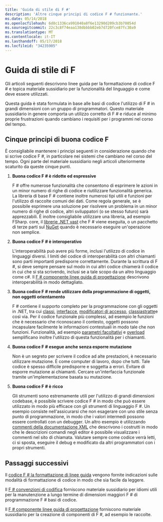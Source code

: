 ```yaml
---
title: 'Guida di stile di F #'
description: 'Altre cinque principi di codice F # funzionante.'
ms.date: 05/14/2018
ms.openlocfilehash: 6d8c1336ca991040a8f6e13290d209cb3b70054d
ms.sourcegitcommit: 22c3c8f74eaa138dbbbb02eb7d720fce87fc30a9
ms.translationtype: MT
ms.contentlocale: it-IT
ms.lasthandoff: 05/17/2018
ms.locfileid: "34235905"
---
```

# <a name="f-style-guide"></a>Guida di stile di F #

Gli articoli seguenti descrivono linee guida per la formattazione di codice F # e topica materiale sussidiario per la funzionalità del linguaggio e come deve essere utilizzati.

Questa guida è stata formulata in base alle basi di codice l'utilizzo di F # in grandi dimensioni con un gruppo di programmatori. Questo materiale sussidiario in genere comporta un utilizzo corretto di F # e riduce al minimo proprie frustrazioni quando cambiano i requisiti per i programmi nel corso del tempo.

## <a name="five-principles-of-good-f-code"></a>Cinque principi di buona codice F #

È consigliabile mantenere i principi seguenti in considerazione quando che si scrive codice F #, in particolare nei sistemi che cambiano nel corso del tempo. Ogni parte del materiale sussidiario negli articoli ulteriormente scaturito da queste cinque punti.

1. **Buona codice F # è ridotte ed espressive**

    F # offre numerose funzionalità che consentono di esprimere le azioni in un minor numero di righe di codice e riutilizzare funzionalità generica. La libreria di base F # contiene inoltre numerosi tipi utili e funzioni per l'utilizzo di raccolte comuni dei dati. Come regola generale, se è possibile esprimere una soluzione per risolvere un problema in un minor numero di righe di codice, altri sviluppatori (o se stesso futuro) sarà apprezzabili. È inoltre consigliabile utilizzare una libreria, ad esempio FSharp. core, il [librerie .NET vast](https://docs.microsoft.com/dotnet/api/) che F # viene eseguita, o un pacchetto di terze parti sul [NuGet](https://www.nuget.org/) quando è necessario eseguire un'operazione non semplice.

2. **Buona codice F # è interoperativo**

    L'interoperabilità può avere più forme, inclusi l'utilizzo di codice in linguaggi diversi. I limiti del codice di interoperabilità con altri chiamanti sono parti importanti predisporre correttamente. Durante la scrittura di F #, si deve sempre pensare sul modo in cui altri codice chiamerà il codice in cui che si sta scrivendo, inclusi se a tale scopo da un altro linguaggio come c#. Il [F # componente linee guida di progettazione](component-design-guidelines.md) descrivono interoperabilità in modo dettagliato.

3. **Buona codice F # rende utilizzare della programmazione di oggetti, non oggetti orientamento**

    F # contiene il supporto completo per la programmazione con gli oggetti in .NET, tra cui [classi](../language-reference/classes.md), [interfacce](../language-reference/interfaces.md), [modificatori di accesso](../language-reference/access-control.md), [classiastratte](../language-reference/abstract-classes.md)e così via. Per il codice funzionale più complessi, ad esempio le funzioni che è necessario che riconoscano il contesto, oggetti possono incapsulare facilmente le informazioni contestuali in modo tale che non funzioni. Funzionalità, ad esempio [parametri facoltativi](../language-reference/members/methods.md#optional-arguments) e [overload](../language-reference/members/methods.md#overloaded-methods) semplificano inoltre l'utilizzo di questa funzionalità per i chiamanti.

4. **Buona codice F # esegue anche senza esporre mutazione**

    Non è un segreto per scrivere il codice ad alte prestazioni, è necessario utilizzare mutazione. È come computer di lavoro, dopo che tutti. Tale codice è spesso difficile predisporre e soggetta a errori. Evitare di esporre mutazione ai chiamanti. Cercare un'interfaccia funzionale tramite un'implementazione basata su mutazione.

5. **Buona codice F # è ricco**

    Gli strumenti sono estremamente utili per l'utilizzo di grandi dimensioni codebase, è possibile scrivere codice F # in modo che può essere utilizzato in modo più efficace con gli strumenti di linguaggio F #. Un esempio consiste nell'assicurarsi che non esagerare con uno stile senza punto di programmazione, in modo che i valori intermedi possono essere controllati con un debugger. Un altro esempio è utilizzando [commenti della documentazione XML](../language-reference/xml-documentation.md) che descrivono i costrutti in modo che le descrizioni comandi negli editor è possibile visualizzare i commenti nel sito di chiamata. Valutare sempre come codice verrà letti, ci si sposta, eseguire il debug e modificato da altri programmatori con i propri strumenti.

## <a name="next-steps"></a>Passaggi successivi

Il [codice F # la formattazione di linee guida](formatting.md) vengono fornite indicazioni sulle modalità di formattazione di codice in modo che sia facile da leggere.

Il [F # convenzioni di codifica](conventions.md) forniscono materiale sussidiario per idiomi utili per la manutenzione a lungo termine di dimensioni maggiori F # di programmazione F # basi di codice.

Il [F # componente linee guida di progettazione](component-design-guidelines.md) forniscono materiale sussidiario per la creazione di componenti di F #, ad esempio le raccolte.
